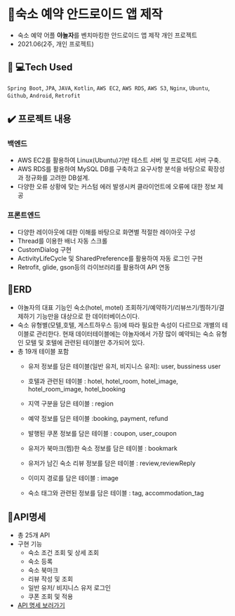 # 📱숙소 예약 안드로이드 앱 제작 
- 숙소 예약 어플 **야놀자**를 벤치마킹한 안드로이드 앱 제작 개인 프로젝트
- 2021.06(2주, 개인 프로젝트)
## 👩‍ 💻Tech Used
```Spring Boot```, ```JPA```, ```JAVA```, ```Kotlin```, ```AWS EC2```, ```AWS RDS```, ```AWS S3```, ```Nginx```, ```Ubuntu```, ```Github```, ```Android```, ```Retrofit```
## ✔️ 프로젝트 내용
### 백엔드
+ AWS EC2를 활용하여 Linux(Ubuntu)기반 테스트 서버 및 프로덕트 서버 구축.
+ AWS RDS를 활용하여 MySQL DB를 구축하고 요구사항 분석을 바탕으로 확장성과 정규화를 고려한 DB설계.
+ 다양한 오류 상황에 맞는 커스텀 에러 발생시켜 클라이언트에 오류에 대한 정보 제공
### 프론트엔드
+ 다양한 레이아웃에 대한 이해를 바탕으로 화면별 적절한 레이아웃 구성
+ Thread를 이용한 배너 자동 스크롤
+ CustomDialog 구현
+ ActivityLifeCycle 및 SharedPreference를 활용하여 자동 로그인 구현
+ Retrofit, glide, gson등의 라이브러리를 활용하여 API 연동


## 💫ERD
+  야놀자의 대표 기능인 숙소(hotel, motel) 조회하기/예약하기/리뷰쓰기/찜하기/결제하기 기능만을 대상으로 한 데이터베이스이다.
+ 숙소 유형별(모텔,호텔, 게스트하우스 등)에 따라 필요한 속성이 다르므로 개별의 테이블로 관리한다. 현재 데이터테이블에는 야놀자에서 가장 많이 예약되는 숙소 유형인 모텔 및 호텔에 관련된 테이블만 추가되어 있다.
+ 총 19개 테이블 포함
    + 유저 정보를 담은 테이블(일반 유저, 비지니스 유저): user, bussiness user
    + 호텔과 관련된 테이블                       : hotel, hotel_room, hotel_image, hotel_room_image, hotel_booking

    + 지역 구분을 담은 테이블                     : region
    + 예약 정보를 담은 테이블                     :booking, payment, refund
    + 발행된 쿠폰 정보를 담은 테이블                : coupon, user_coupon
    + 유저가 북마크(찜)한 숙소 정보를 담은 테이블      : bookmark
    + 유저가 남긴 숙소 리뷰 정보를 담은 테이블        : review,reviewReply  
    + 이미지 경로를 담은 테이블                    : image
    + 숙소 태그와 관련된 정보를 담은 테이블           : tag, accommodation_tag

## 💫API명세
+ 총 25개 API
+ 구현 기능
    + 숙소 조건 조회 및 상세 조회
    + 숙소 등록
    + 숙소 북마크
    + 리뷰 작성 및 조회
    + 일반 유저/ 비지니스 유저 로그인
    + 쿠폰 조회 및 적용
+ [API 명세 보러가기](https://docs.google.com/spreadsheets/d/1w7Z3xspfSeve4rfXSonxgaKw6YGtaYOJqTY23W1Ge-M/edit#gid=686050006)
